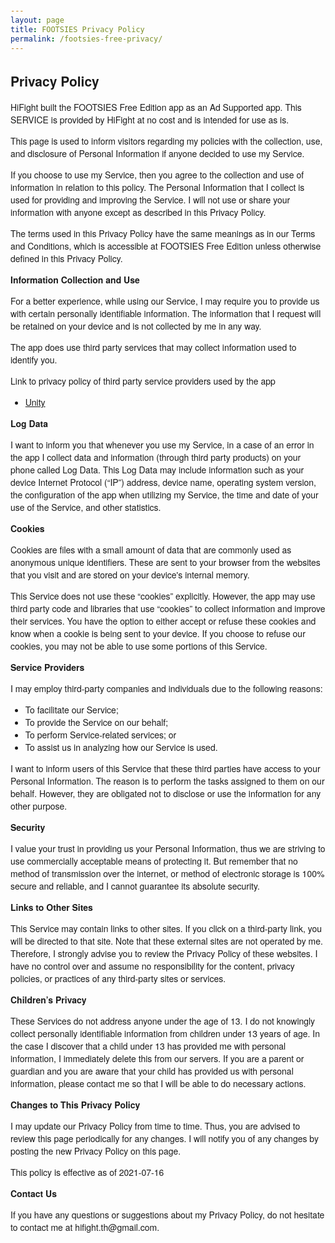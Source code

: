 ```yaml
---
layout: page
title: FOOTSIES Privacy Policy
permalink: /footsies-free-privacy/
---
```

 <head> <title>Privacy Policy</title> 
 <style>body{font-family: "Helvetica Neue", Helvetica, Arial, sans-serif; padding:1em;}</style>
 </head> 
 <body><h2>Privacy Policy</h2> 
	<p>
	  HiFight built the FOOTSIES Free Edition app as
	  an Ad Supported app. This SERVICE is provided by
	  HiFight at no cost and is intended for use as
	  is.
	</p> <p>
	  This page is used to inform visitors regarding my
	  policies with the collection, use, and disclosure of Personal
	  Information if anyone decided to use my Service.
	</p> <p>
	  If you choose to use my Service, then you agree to
	  the collection and use of information in relation to this
	  policy. The Personal Information that I collect is
	  used for providing and improving the Service. I will not use or share your information with
	  anyone except as described in this Privacy Policy.
	</p> <p>
	  The terms used in this Privacy Policy have the same meanings
	  as in our Terms and Conditions, which is accessible at
	  FOOTSIES Free Edition unless otherwise defined in this Privacy Policy.
	</p> <p><strong>Information Collection and Use</strong></p> <p>
	  For a better experience, while using our Service, I
	  may require you to provide us with certain personally
	  identifiable information. The information that
	  I request will be retained on your device and is not collected by me in any way.
	</p> <div><p>
		The app does use third party services that may collect
		information used to identify you.
	  </p> <p>
		Link to privacy policy of third party service providers used
		by the app
	  </p> <ul><!----><!----><!----><!----><!----><!----><!----><!----><!----><!----><!----><li><a href="https://unity3d.com/legal/privacy-policy" target="_blank" rel="noopener noreferrer">Unity</a></li><!----><!----><!----><!----><!----><!----><!----><!----><!----><!----><!----><!----><!----><!----><!----></ul></div> <p><strong>Log Data</strong></p> <p>
	  I want to inform you that whenever you
	  use my Service, in a case of an error in the app
	  I collect data and information (through third party
	  products) on your phone called Log Data. This Log Data may
	  include information such as your device Internet Protocol
	  (“IP”) address, device name, operating system version, the
	  configuration of the app when utilizing my Service,
	  the time and date of your use of the Service, and other
	  statistics.
	</p> <p><strong>Cookies</strong></p> <p>
	  Cookies are files with a small amount of data that are
	  commonly used as anonymous unique identifiers. These are sent
	  to your browser from the websites that you visit and are
	  stored on your device's internal memory.
	</p> <p>
	  This Service does not use these “cookies” explicitly. However,
	  the app may use third party code and libraries that use
	  “cookies” to collect information and improve their services.
	  You have the option to either accept or refuse these cookies
	  and know when a cookie is being sent to your device. If you
	  choose to refuse our cookies, you may not be able to use some
	  portions of this Service.
	</p> <p><strong>Service Providers</strong></p> <p>
	  I may employ third-party companies and
	  individuals due to the following reasons:
	</p> <ul><li>To facilitate our Service;</li> <li>To provide the Service on our behalf;</li> <li>To perform Service-related services; or</li> <li>To assist us in analyzing how our Service is used.</li></ul> <p>
	  I want to inform users of this Service
	  that these third parties have access to your Personal
	  Information. The reason is to perform the tasks assigned to
	  them on our behalf. However, they are obligated not to
	  disclose or use the information for any other purpose.
	</p> <p><strong>Security</strong></p> <p>
	  I value your trust in providing us your
	  Personal Information, thus we are striving to use commercially
	  acceptable means of protecting it. But remember that no method
	  of transmission over the internet, or method of electronic
	  storage is 100% secure and reliable, and I cannot
	  guarantee its absolute security.
	</p> <p><strong>Links to Other Sites</strong></p> <p>
	  This Service may contain links to other sites. If you click on
	  a third-party link, you will be directed to that site. Note
	  that these external sites are not operated by me.
	  Therefore, I strongly advise you to review the
	  Privacy Policy of these websites. I have
	  no control over and assume no responsibility for the content,
	  privacy policies, or practices of any third-party sites or
	  services.
	</p> <p><strong>Children’s Privacy</strong></p> <p>
	  These Services do not address anyone under the age of 13.
	  I do not knowingly collect personally
	  identifiable information from children under 13 years of age. In the case
	  I discover that a child under 13 has provided
	  me with personal information, I immediately
	  delete this from our servers. If you are a parent or guardian
	  and you are aware that your child has provided us with
	  personal information, please contact me so that
	  I will be able to do necessary actions.
	</p> <p><strong>Changes to This Privacy Policy</strong></p> <p>
	  I may update our Privacy Policy from
	  time to time. Thus, you are advised to review this page
	  periodically for any changes. I will
	  notify you of any changes by posting the new Privacy Policy on
	  this page.
	</p> <p>This policy is effective as of 2021-07-16</p> <p><strong>Contact Us</strong></p> <p>
	  If you have any questions or suggestions about my
	  Privacy Policy, do not hesitate to contact me at hifight.th@gmail.com.
	</p>
      